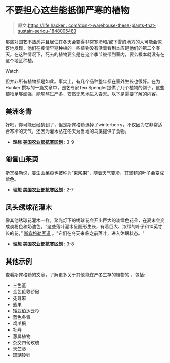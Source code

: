 # 不要担心这些能抵御严寒的植物

> 原文:[https://life hacker . com/don-t-warehouse-these-plants-that-sustain-seriou-1848005483](https://lifehacker.com/dont-worry-about-these-plants-that-can-withstand-seriou-1848005483)

那些对园艺不熟悉并且居住在冬天会变得非常寒冷和/或下雪的地方的人可能会惊讶地发现，他们在疫情早期种植的一些植物没有活着看到本应是他们的第二个春天。在这种情况下，死去的植物要么是在这个季节被带到室内，要么根本就没有在这个地区种植。

Watch

但并非所有植物都是如此。事实上，有几个品种整年都在室外生长也很好。在为Hunker 撰写的一篇文章中，园艺专家Teo Spengler提供了几个植物的例子，这些植物足够顽强，能够熬过严冬，安然无恙地进入春天。以下是需要了解的内容。

## 美洲冬青

好吧，你可能已经猜到了，但是斯宾格勒选择了winterberry，不仅因为它非常适合寒冷的天气，还因为灌木丛在冬天为当地的鸟类提供了食物。

*   **理想** [**美国农业部抗寒区划**](https://planthardiness.ars.usda.gov/) : 3-9

## 匍匐山茱萸

斯宾格勒说，蔓生山茱萸也被称为“束浆果”，随着天气变冷，其坚韧的叶子会变成紫色。

*   **理想** [**美国农业部抗寒区划**](https://planthardiness.ars.usda.gov/) : 2-7

## 风头绣球花灌木

像其他绣球花灌木一样，聚光灯下的绣球花会开出巨大的淡绿色花朵，在夏末会变成淡粉色和奶油色。“这些落叶灌木呈圆形生长，有着巨大、浓绿的叶子和10英寸长的花，” [斯宾格勒写道](https://www.hunker.com/13768729/best-cold-weather-plants) 。"它们在冬天来临之前落叶，进入休眠状态。"

*   **理想** [**美国农业部抗寒区划**](https://planthardiness.ars.usda.gov/) : 3-8

## 其他示例

查看斯宾格勒的文章，了解更多关于其他能在严冬生存的植物的 ，包括:

*   三色堇
*   金色伦敦骄傲
*   死荨麻
*   熊果
*   矮亚伯达云杉
*   蓝色冬青
*   鸡爪枫
*   牡丹
*   葱属植物
*   杂交四旬玫瑰
*   天竺葵
*   珊瑚铃铛